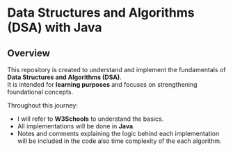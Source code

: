 # Data Structures and Algorithms (DSA) with Java

## Overview
This repository is created to understand and implement the fundamentals of **Data Structures and Algorithms (DSA)**.  
It is intended for **learning purposes** and focuses on strengthening foundational concepts.

Throughout this journey:
- I will refer to **W3Schools** to understand the basics.
- All implementations will be done in **Java**.
- Notes and comments explaining the logic behind each implementation will be included in the code also time complexity of the each algorithm.
